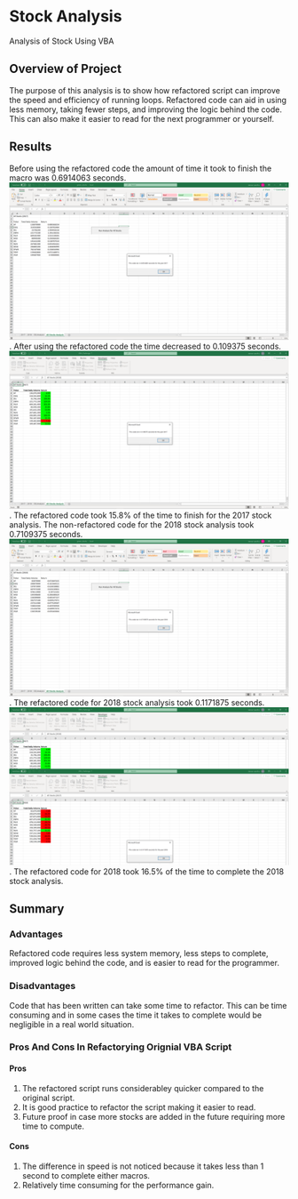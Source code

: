 # Stock Analysis
Analysis of Stock Using VBA
## Overview of Project
The purpose of this analysis is to show how refactored script can improve the speed and efficiency of running loops. Refactored code can aid in using less memory, taking fewer steps, and improving the logic behind the code. This can also make it easier to read for the next programmer or yourself.
## Results
Before using the refactored code the amount of time it took to finish the macro was 0.6914063 seconds. ![Non-Refactored Code 2017](https://raw.githubusercontent.com/damansandhu/stock-analysis/main/Resources/VBA_Challenge_2017_non_refactored.png).
After using the refactored code the time decreased to 0.109375 seconds. ![Refactored Code 2017](https://raw.githubusercontent.com/damansandhu/stock-analysis/main/Resources/VBA_Challenge_2017.png).
The refactored code took 15.8% of the time to finish for the 2017 stock analysis.
The non-refactored code for the 2018 stock analysis took 0.7109375 seconds. ![Non-Refactored Code 2018](https://raw.githubusercontent.com/damansandhu/stock-analysis/main/Resources/VBA_Challenge_2018_non_refactored.png).
The refactored code for 2018 stock analysis took 0.1171875 seconds. ![Refactored Code 2018](https://raw.githubusercontent.com/damansandhu/stock-analysis/main/Resources/VBA_Challenge_2018.png).
The refactored code for 2018 took 16.5% of the time to complete the 2018 stock analysis.
## Summary
### Advantages
Refactored code requires less system memory, less steps to complete, improved logic behind the code, and is easier to read for the programmer.
### Disadvantages
Code that has been written can take some time to refactor. This can be time consuming and in some cases the time it takes to complete would be negligible in a real world situation.
### Pros And Cons In Refactorying Orignial VBA Script
#### Pros
1. The refactored script runs considerabley quicker compared to the original script. 
2. It is good practice to refactor the script making it easier to read. 
3. Future proof in case more stocks are added in the future requiring more time to compute.
#### Cons
1. The difference in speed is not noticed because it takes less than 1 second to complete either macros. 
2. Relatively time consuming for the performance gain.
